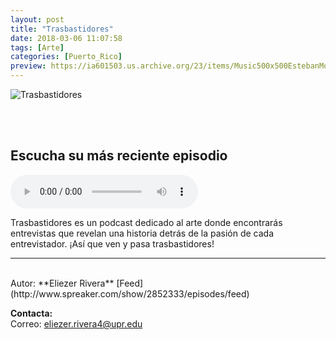 ```yaml
---
layout: post
title: "Trasbastidores"
date: 2018-03-06 11:07:58
tags: [Arte]
categories: [Puerto_Rico]
preview: https://ia601503.us.archive.org/23/items/Music500x500EstebanMontoya/300Trasbastidores-EliezerRivera.jpg
---
```


![Trasbastidores](https://ia601503.us.archive.org/23/items/Music500x500EstebanMontoya/500Trasbastidores-EliezerRivera.jpg)

<br/>
<br/>

## Escucha su más reciente episodio

<!--reproductor-feed=http://www.spreaker.com/show/2852333/episodes/feed-->
<!--reproductor-start-->
<audio id="audio" preload="auto" controls="" src="http://api.spreaker.com/download/episode/14649952/christopher_nomar.mp3"></audio>
<!--reproductor-end-->

Trasbastidores es un podcast dedicado al arte donde encontrarás entrevistas que revelan una historia detrás de la pasión de cada entrevistador. ¡Así que ven y pasa trasbastidores!  

_ _ _
<br>
Autor: **Eliezer Rivera**  
[Feed](http://www.spreaker.com/show/2852333/episodes/feed)  


**Contacta:**  
Correo: [eliezer.rivera4@upr.edu](mailto:eliezer.rivera4@upr.edu)  

